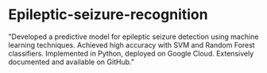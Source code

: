 # Epileptic-seizure-recognition
"Developed a predictive model for epileptic seizure detection using machine learning techniques. Achieved high accuracy with SVM and Random Forest classifiers. Implemented in Python, deployed on Google Cloud. Extensively documented and available on GitHub."
